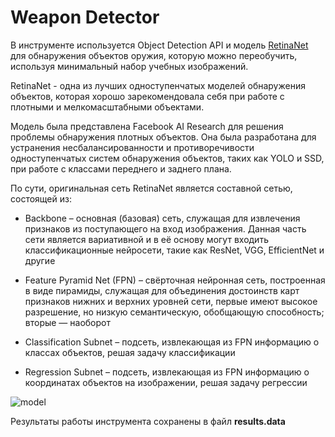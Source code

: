 # Weapon Detector

В инструменте используется Object Detection API и модель [RetinaNet](https://arxiv.org/abs/1708.02002) для обнаружения объектов оружия, которую можно переобучить, используя минимальный набор учебных изображений.

RetinaNet - одна из лучших одноступенчатых моделей обнаружения объектов, которая хорошо зарекомендовала себя при работе с плотными и мелкомасштабными объектами.

Модель была представлена Facebook AI Research для решения проблемы обнаружения плотных объектов. Она была разработана для устранения несбалансированности и противоречивости одноступенчатых систем обнаружения объектов, таких как YOLO и SSD, при работе с классами переднего и заднего плана.

По сути, оригинальная сеть RetinaNet является составной сетью, состоящей из:

* Backbone – основная (базовая) сеть, служащая для извлечения признаков из поступающего на вход изображения. Данная часть сети является вариативной и в её основу могут входить классификационные нейросети, такие как ResNet, VGG, EfficientNet и другие

* Feature Pyramid Net (FPN) – свёрточная нейронная сеть, построенная в виде пирамиды, служащая для объединения достоинств карт признаков нижних и верхних уровней сети, первые имеют высокое разрешение, но низкую семантическую, обобщающую способность; вторые — наоборот

* Classification Subnet – подсеть, извлекающая из FPN информацию о классах объектов, решая задачу классификации

* Regression Subnet – подсеть, извлекающая из FPN информацию о координатах объектов на изображении, решая задачу регрессии

<img src='https://i115.fastpic.ru/big/2021/0628/5b/a64b2f27cf2dca5feae0b3097599be5b.png' alt='model'>

Результаты работы инструмента сохранены в файл **results.data**